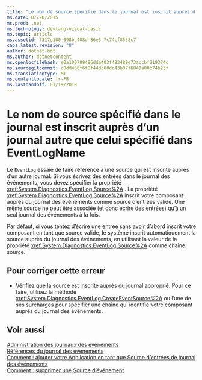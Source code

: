 ```yaml
---
title: "Le nom de source spécifié dans le journal est inscrit auprès d’un journal autre que celui spécifié dans EventLogName"
ms.date: 07/20/2015
ms.prod: .net
ms.technology: devlang-visual-basic
ms.topic: article
ms.assetid: 7317e100-098b-408d-86e5-7c74cf8558c7
caps.latest.revision: "8"
author: dotnet-bot
ms.author: dotnetcontent
ms.openlocfilehash: e0a100789486dda403f483489e73accbf219374c
ms.sourcegitcommit: c0dd436f6f8f44dc80dc43b07f6841a00b74b23f
ms.translationtype: MT
ms.contentlocale: fr-FR
ms.lasthandoff: 01/19/2018
---
```

# <a name="source-name-specified-in-eventlogsource-is-registered-to-a-log-other-than-that-specified-in-eventlogname"></a>Le nom de source spécifié dans le journal est inscrit auprès d’un journal autre que celui spécifié dans EventLogName
Le `EventLog` essaie de faire référence à une source qui est inscrite auprès d’un autre journal. Si vous écrivez des entrées dans le journal des événements, vous devez spécifier la propriété <xref:System.Diagnostics.EventLog.Source%2A> . La propriété <xref:System.Diagnostics.EventLog.Source%2A> inscrit votre composant auprès du journal des événements comme source d’entrées valide. Une même source ne peut être associée (et donc écrire des entrées) qu’à un seul journal des événements à la fois.  
  
 Par défaut, si vous tentez d’écrire une entrée sans avoir d’abord inscrit votre composant en tant que source valide, le système inscrit automatiquement la source auprès du journal des événements, en utilisant la valeur de la propriété <xref:System.Diagnostics.EventLog.Source%2A> comme chaîne source.  
  
## <a name="to-correct-this-error"></a>Pour corriger cette erreur  
  
-   Vérifiez que la source est inscrite auprès du journal approprié. Pour ce faire, utilisez la méthode <xref:System.Diagnostics.EventLog.CreateEventSource%2A> ou l’une de ses surcharges pour spécifier une chaîne qui identifie votre composant auprès du journal des événements.  
  
## <a name="see-also"></a>Voir aussi  
 [Administration des journaux des événements](http://msdn.microsoft.com/library/35f53238-bdd2-417b-acd8-2fd9f7397f18)  
 [Références du journal des événements](http://msdn.microsoft.com/library/4af0661c-6c96-49f4-961d-b26ed9bc3e87)  
 [Comment : ajouter votre Application en tant que Source d’entrées de journal des événements](http://msdn.microsoft.com/library/948ff920-a739-4e66-a191-ee951512d42c)  
 [Comment : supprimer une Source d’événement](http://msdn.microsoft.com/library/bc66c900-4b8a-426a-b8e2-17031a20167e)
